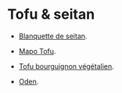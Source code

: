# Tofu & seitan

 * [Blanquette de seitan](http://lesdelicesdelauriane.blogspot.com/2015/01/blanquette-de-seitan-vegan.html).

 * [Mapo Tofu](https://www.chinasichuanfood.com/mapo-tofu-recipe/).

 * [Tofu bourguignon végétalien](http://www.recettesjecuisine.com/fr/recettes/plats-principaux/vege/tofu-bourguignon-vegetalien/).

 * [Oden](https://www.justonecookbook.com/oden/).
